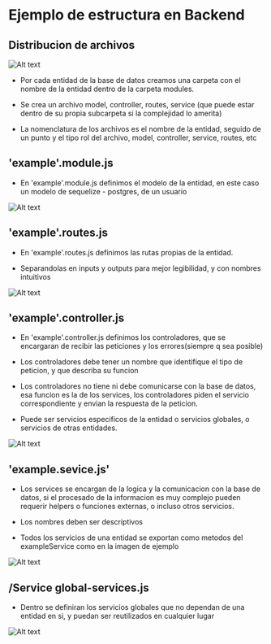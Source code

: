 # Ejemplo de estructura en Backend

## Distribucion de archivos

![Alt text](/src/assets/img/image.png)

- Por cada entidad de la base de datos creamos una carpeta con el nombre de la entidad dentro de la carpeta modules.

- Se crea un archivo model, controller, routes, service (que puede estar dentro de su propia subcarpeta si la complejidad lo amerita)

- La nomenclatura de los archivos es el nombre de la entidad, seguido de un punto y el tipo rol del archivo, model, controller, service, routes, etc

## 'example'.module.js

- En 'example'.module.js definimos el modelo de la entidad, en este caso un modelo de sequelize - postgres, de un usuario

![Alt text](/src/assets/img/image-1.png)

## 'example'.routes.js

- En 'example'.routes.js definimos las rutas propias de la entidad.

- Separandolas en inputs y outputs para mejor legibilidad, y con nombres intuitivos

![Alt text](/src/assets/img/image-2.png)

## 'example'.controller.js

- En 'example'.controller.js definimos los controladores, que se encargaran de recibir las peticiones y los errores(siempre q sea posible)

- Los controladores debe tener un nombre que identifique el tipo de peticion, y que describa su funcion

- Los controladores no tiene ni debe comunicarse con la base de datos, esa funcion es la de los services,
  los controladores piden el servicio correspondiente y envian la respuesta de la peticion.

- Puede ser servicios especificos de la entidad o servicios globales, o servicios de otras entidades.

![Alt text](/src/assets/img/image-3.png)

## 'example.sevice.js'

- Los services se encargan de la logica y la comunicacion con la base de datos, si el procesado de la informacion es muy complejo pueden requerir helpers o funciones externas, o incluso otros servicios.

- Los nombres deben ser descriptivos

- Todos los servicios de una entidad se exportan como metodos del exampleService como en la imagen de ejemplo

![Alt text](/src/assets/img/image-4.png)

## /Service global-services.js

- Dentro se definiran los servicios globales que no dependan de una entidad en si, y puedan ser reutilizados en cualquier lugar

![Alt text](/src/assets/img/image-5.png)
